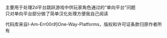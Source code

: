 主要用于处理2d平台跳跃游戏中供玩家角色通过的“单向平台”问题  
只对单向平台部分做了简单汉化处理方便我自己阅读

代码库来自I-Am-Err00r的One-Way-Platforms，版权和许可证条款归原作者所有
